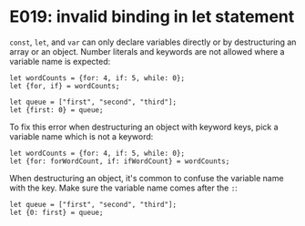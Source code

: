 # E019: invalid binding in let statement

`const`, `let`, and `var` can only declare variables directly or by
destructuring an array or an object. Number literals and keywords are not
allowed where a variable name is expected:

```javascript-ignoring-extra-errors
let wordCounts = {for: 4, if: 5, while: 0};
let {for, if} = wordCounts;

let queue = ["first", "second", "third"];
let {first: 0} = queue;
```

To fix this error when destructuring an object with keyword keys, pick a
variable name which is not a keyword:

    let wordCounts = {for: 4, if: 5, while: 0};
    let {for: forWordCount, if: ifWordCount} = wordCounts;

When destructuring an object, it's common to confuse the variable name with the
key. Make sure the variable name comes after the `:`:

    let queue = ["first", "second", "third"];
    let {0: first} = queue;
